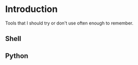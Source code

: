 # Introduction

Tools that I should try or don't use often enough to remember.

## Shell

## Python
